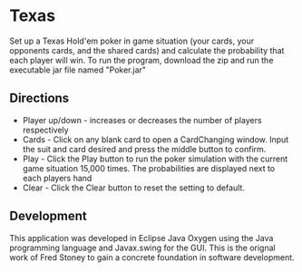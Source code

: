 # Texas
Set up a Texas Hold'em poker in game situation (your cards, your opponents cards, and the shared cards) and calculate the probability that each player will win. To run the program, download the zip and run the executable jar file named "Poker.jar"
## Directions
* Player up/down - increases or decreases the number of players respectively
* Cards - Click on any blank card to open a CardChanging window. Input the suit and card desired and press the middle button to confirm.
* Play - Click the Play button to run the poker simulation with the current game situation 15,000 times. The probabilities are displayed next to each players hand
* Clear - Click the Clear button to reset the setting to default.
## Development
This application was developed in Eclipse Java Oxygen using the Java programming language and Javax.swing for the GUI. This is the orignal work of Fred Stoney to gain a concrete foundation in software development.

